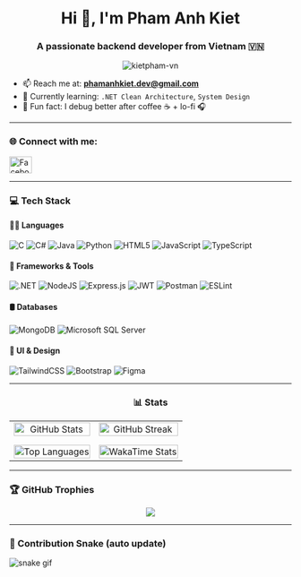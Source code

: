 <h1 align="center">Hi 👋, I'm Pham Anh Kiet</h1>
<h3 align="center">A passionate backend developer from Vietnam 🇻🇳</h3>

<p align="center">
  <img src="https://komarev.com/ghpvc/?username=kietpham-vn&label=Profile%20views&color=0e75b6&style=flat" alt="kietpham-vn" />
</p>

- 📫 Reach me at: **phamanhkiet.dev@gmail.com**
- 🌱 Currently learning: `.NET Clean Architecture`, `System Design`
- 🧠 Fun fact: I debug better after coffee ☕ + lo-fi 🎧

---

### 🌐 Connect with me:
<p align="left">
  <a href="https://www.facebook.com/PhamAnhKiet2005/" target="_blank">
    <img src="https://raw.githubusercontent.com/rahuldkjain/github-profile-readme-generator/master/src/images/icons/Social/facebook.svg" alt="Facebook" height="30" width="40"/>
  </a>
</p>

---

### 💻 Tech Stack

#### 👨‍💻 Languages
![C](https://img.shields.io/badge/c-%2300599C.svg?style=for-the-badge&logo=c&logoColor=white)
![C#](https://img.shields.io/badge/c%23-%23239120.svg?style=for-the-badge&logo=c-sharp&logoColor=white)
![Java](https://img.shields.io/badge/java-%23ED8B00.svg?style=for-the-badge&logo=java&logoColor=white)
![Python](https://img.shields.io/badge/python-3670A0?style=for-the-badge&logo=python&logoColor=ffdd54)
![HTML5](https://img.shields.io/badge/html5-%23E34F26.svg?style=for-the-badge&logo=html5&logoColor=white)
![JavaScript](https://img.shields.io/badge/javascript-%23323330.svg?style=for-the-badge&logo=javascript&logoColor=%23F7DF1E)
![TypeScript](https://img.shields.io/badge/typescript-%23007ACC.svg?style=for-the-badge&logo=typescript&logoColor=white)

#### 🧰 Frameworks & Tools
![.NET](https://img.shields.io/badge/.NET-5C2D91?style=for-the-badge&logo=.net&logoColor=white)
![NodeJS](https://img.shields.io/badge/node.js-6DA55F?style=for-the-badge&logo=node.js&logoColor=white)
![Express.js](https://img.shields.io/badge/express.js-%23404d59.svg?style=for-the-badge&logo=express&logoColor=%2361DAFB)
![JWT](https://img.shields.io/badge/JWT-black?style=for-the-badge&logo=JSON%20web%20tokens)
![Postman](https://img.shields.io/badge/Postman-FF6C37?style=for-the-badge&logo=postman&logoColor=white)
![ESLint](https://img.shields.io/badge/ESLint-4B3263?style=for-the-badge&logo=eslint&logoColor=white)

#### 🛢️ Databases
![MongoDB](https://img.shields.io/badge/MongoDB-%234ea94b.svg?style=for-the-badge&logo=mongodb&logoColor=white)
![Microsoft SQL Server](https://img.shields.io/badge/Microsoft%20SQL%20Server-CC2927?style=for-the-badge&logo=microsoft%20sql%20server&logoColor=white)

#### 🎨 UI & Design
![TailwindCSS](https://img.shields.io/badge/tailwindcss-%2338B2AC.svg?style=for-the-badge&logo=tailwind-css&logoColor=white)
![Bootstrap](https://img.shields.io/badge/bootstrap-%23563D7C.svg?style=for-the-badge&logo=bootstrap&logoColor=white)
![Figma](https://img.shields.io/badge/figma-%23F24E1E.svg?style=for-the-badge&logo=figma&logoColor=white)

---

<h3 align="center">📊 Stats</h3>

<table align="center" border="0" cellspacing="0" cellpadding="0">
  <!-- Hàng 1 -->
  <tr>
    <td align="center">
      <img src="https://github-readme-stats.vercel.app/api?username=kietpham-vn&theme=radical&hide_border=true&include_all_commits=true&count_private=true"
           alt="GitHub Stats"
           width="100%" height="auto" />
    </td>
    <td align="center">
      <img src="https://github-readme-streak-stats.herokuapp.com/?user=kietpham-vn&theme=radical&hide_border=true"
           alt="GitHub Streak"
           width="100%" height="auto" />
    </td>
  </tr>

  <!-- Hàng 2 -->
  <tr>
    <td align="center" style="padding-top: 12px;">
      <img src="https://github-readme-stats.vercel.app/api/top-langs/?username=kietpham-vn&theme=radical&hide_border=true&layout=compact"
           alt="Top Languages"
           width="100%" height="auto" />
    </td>
    <td align="center" style="padding-top: 12px;">
      <img src="https://github-readme-stats.vercel.app/api/wakatime?username=@6584d8d2-4284-451b-b141-b5793cea8622&theme=radical&hide_border=true&layout=compact"
           alt="WakaTime Stats"
           width="100%" height="auto" />
    </td>
  </tr>
</table>


---

### 🏆 GitHub Trophies

<p align="center">
  <img src="https://github-profile-trophy.vercel.app/?username=kietpham-vn&theme=radical&no-frame=true&row=1&column=6" />
</p>

---

### 🐍 Contribution Snake (auto update)

![snake gif](https://github.com/kietpham-vn/kietpham-vn/blob/output/github-contribution-grid-snake.svg)

